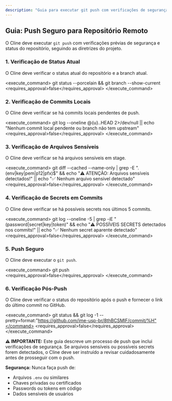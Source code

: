 ```yaml
---
description: "Guia para executar git push com verificações de segurança e status do repositório."
---
```


## Guia: Push Seguro para Repositório Remoto

O Cline deve executar `git push` com verificações prévias de segurança e status do repositório, seguindo as diretrizes do projeto.

### 1. Verificação de Status Atual
O Cline deve verificar o status atual do repositório e a branch atual.

<execute_command>
<command>git status --porcelain && git branch --show-current</command>
<requires_approval>false</requires_approval>
</execute_command>

### 2. Verificação de Commits Locais
O Cline deve verificar se há commits locais pendentes de push.

<execute_command>
<command>git log --oneline @{u}..HEAD 2>/dev/null || echo "Nenhum commit local pendente ou branch não tem upstream"</command>
<requires_approval>false</requires_approval>
</execute_command>

### 3. Verificação de Arquivos Sensíveis
O Cline deve verificar se há arquivos sensíveis em stage.

<execute_command>
<command>git diff --cached --name-only | grep -E "\.(env|key|pem|p12|pfx)$" && echo "⚠️ ATENÇÃO: Arquivos sensíveis detectados!" || echo "✅ Nenhum arquivo sensível detectado"</command>
<requires_approval>false</requires_approval>
</execute_command>

### 4. Verificação de Secrets em Commits
O Cline deve verificar se há possíveis secrets nos últimos 5 commits.

<execute_command>
<command>git log --oneline -5 | grep -iE "(password|secret|key|token)" && echo "⚠️ POSSÍVEIS SECRETS detectados nos commits!" || echo "✅ Nenhum secret aparente detectado"</command>
<requires_approval>false</requires_approval>
</execute_command>

### 5. Push Seguro
O Cline deve executar o `git push`.

<execute_command>
<command>git push</command>
<requires_approval>false</requires_approval>
</execute_command>

### 6. Verificação Pós-Push
O Cline deve verificar o status do repositório após o push e fornecer o link do último commit no GitHub.

<execute_command>
<command>git status && git log -1 --pretty=format:"https://github.com/ime-usp-br/8thBCSMIF/commit/%H"</command>
<requires_approval>false</requires_approval>
</execute_command>

**⚠️ IMPORTANTE:** Este guia descreve um processo de push que inclui verificações de segurança. Se arquivos sensíveis ou possíveis secrets forem detectados, o Cline deve ser instruído a revisar cuidadosamente antes de prosseguir com o push.

**Segurança:** Nunca faça push de:
- Arquivos `.env` ou similares
- Chaves privadas ou certificados
- Passwords ou tokens em código
- Dados sensíveis de usuários
